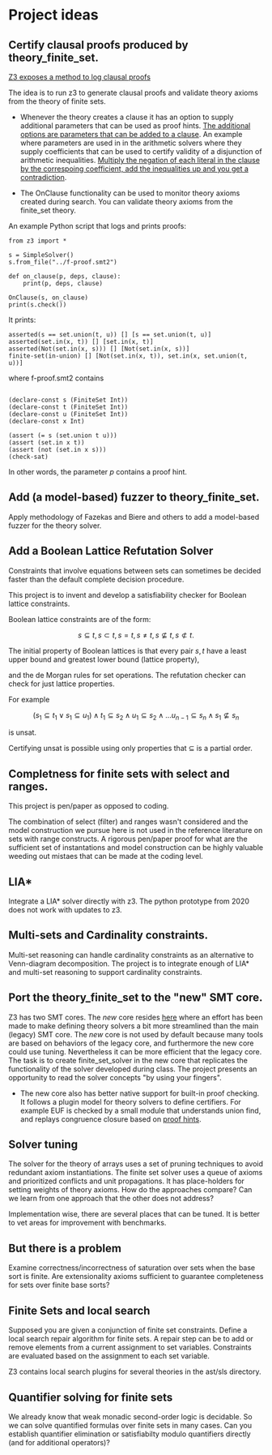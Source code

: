 # Project ideas



## Certify clausal proofs produced by theory\_finite\_set. 

[Z3 exposes a method to log clausal proofs](https://microsoft.github.io/z3guide/programming/Proof%20Logs)

The idea is to run z3 to generate clausal proofs and validate theory axioms from the theory of finite sets.

* Whenever the theory creates a clause it has an option to supply additional parameters that can be used as proof hints.
 [The additional options are parameters that can be added to a clause](https://github.com/Z3Prover/z3/blob/62ee7ccf65d51c304553def478731aa17b848169/src/smt/smt_context.h#L970). An example where parameters are used in in the arithmetic solvers where they supply coefficients that can be used to certify validity of a disjunction of arithmetic inequalities.
 [Multiply the negation of each literal in the clause by the correspoing coefficient, add the inequalities up and you get a contradiction](https://github.com/Z3Prover/z3/blob/62ee7ccf65d51c304553def478731aa17b848169/src/smt/theory_arith_core.h#L1100).
 
* The OnClause functionality can be used to monitor theory axioms created during search. You can validate theory axioms from the finite\_set theory.

An example Python script that logs and prints proofs:


```
from z3 import *

s = SimpleSolver()
s.from_file("../f-proof.smt2")

def on_clause(p, deps, clause):
    print(p, deps, clause)

OnClause(s, on_clause)
print(s.check())

```
It prints:
```
asserted(s == set.union(t, u)) [] [s == set.union(t, u)]
asserted(set.in(x, t)) [] [set.in(x, t)]
asserted(Not(set.in(x, s))) [] [Not(set.in(x, s))]
finite-set(in-union) [] [Not(set.in(x, t)), set.in(x, set.union(t, u))]
```

where f-proof.smt2 contains 
```

(declare-const s (FiniteSet Int))
(declare-const t (FiniteSet Int))
(declare-const u (FiniteSet Int))
(declare-const x Int)

(assert (= s (set.union t u)))
(assert (set.in x t))
(assert (not (set.in x s)))
(check-sat)
```

In other words, the parameter _p_ contains a proof hint.

## Add (a model-based) fuzzer to theory_finite_set.

Apply methodology of Fazekas and Biere and others to add a model-based fuzzer
for the theory solver.


## Add a Boolean Lattice Refutation Solver


Constraints that involve equations between sets can sometimes be decided faster than the default complete decision procedure.

This project is to invent and develop a satisfiability checker for Boolean lattice constraints.

Boolean lattice constraints are of the form:

$$
s \subseteq t, s \subset t, s = t, s \neq t, s \not\subseteq t, s \not\subset t.
$$



The initial property of Boolean lattices is that every pair $s, t$ have a least upper bound and greatest lower bound (lattice property), 

and the de Morgan rules for set operations. The refutation checker can check for just lattice properties.

For example


$$
(s_1 \subseteq t_1 \vee s_1 \subseteq u_1) \wedge t_1 \subseteq s_2 \wedge u_1 \subseteq s_2 \wedge \ldots u_{n-1} \subseteq s_n \wedge s_1 \not\subseteq s_n
$$


is unsat. 

Certifying unsat is possible using only properties that $\subseteq$ is a partial order.

## Completness for finite sets with select and ranges.

This project is pen/paper as opposed to coding.

The combination of select (filter) and ranges wasn't considered and the model construction we pursue here
is not used in the reference literature on sets with range constructs. A rigorous pen/paper proof for
what are the sufficient set of instantations and model construction can be highly valuable weeding out
mistaes that can be made at the coding level.


## LIA*

Integrate a LIA* solver directly with z3.
The python prototype from 2020 does not work with updates to z3.

## Multi-sets and Cardinality constraints.
Multi-set reasoning can handle cardinality constraints as an alternative to Venn-diagram decomposition.
The project is to integrate enough of LIA* and multi-set reasoning to support cardinality constraints.

## Port the theory_finite_set to the "new" SMT core.

Z3 has two SMT cores. The _new_ core resides [here](https://github.com/Z3Prover/z3/tree/master/src/sat/smt)
where an effort has been made to make defining theory solvers a bit more streamlined than the main (legacy)
SMT core. The _new_ core is not used by default because many tools are based on behaviors of the legacy core,
and furthermore the new core could use tuning. Nevertheless it can be more efficient that the legacy core.
The task is to create finite_set_solver in the new core that replicates the functionality of the solver
developed during class. The project presents an opportunity to read the solver concepts "by using your fingers".

* The new core also has better native support for built-in proof checking. It follows a plugin model for theory solvers to define certifiers. For example EUF is checked by a small module that understands union find, and replays congruence closure based on [proof hints](https://github.com/Z3Prover/z3/blob/62ee7ccf65d51c304553def478731aa17b848169/src/sat/smt/euf_proof_checker.cpp#L65).

## Solver tuning

The solver for the theory of arrays uses a set of pruning techniques
to avoid redundant axiom instantiations. The finite set solver uses
a queue of axioms and prioritized conflicts and unit propagations.
It has place-holders for setting weights of theory axioms.
How do the approaches compare? Can we learn from one approach
that the other does not address?

Implementation wise, there are several places that can be tuned.
It is better to vet areas for improvement with benchmarks.

## But there is a problem

Examine correctness/incorrectness of saturation over sets when the base sort is finite.
Are extensionality axioms sufficient to guarantee completeness for sets over finite base sorts?


## Finite Sets and local search

Supposed you are given a conjunction of finite set constraints.
Define a local search repair algorithm for finite sets.
A repair step can be to add or remove elements from a current
assignment to set variables. Constraints are evaluated based
on the assignment to each set variable.

Z3 contains local search plugins for several theories in the ast/sls directory.


## Quantifier solving for finite sets

We already know that weak monadic second-order logic is decidable.
So we can solve quantified formulas over finite sets in many cases.
Can you establish quantifier elimination or satisfiabilty modulo
quantifiers directly (and for additional operators)?